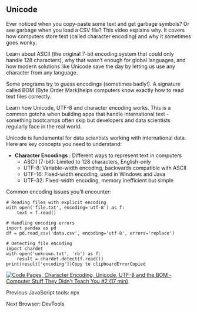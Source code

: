 ## Unicode

Ever noticed when you copy-paste some text and get garbage symbols? Or see
garbage when you load a CSV file? This video explains why. It covers how
computers store text (called character encoding) and why it sometimes goes
wonky.

Learn about ASCII (the original 7-bit encoding system that could only handle
128 characters), why that wasn’t enough for global languages, and how modern
solutions like Unicode save the day by letting us use any character from any
language.

Some programs try to guess encodings (sometimes badly!). A signature called
BOM (Byte Order Mark)helps computers know exactly how to read text files
correctly.

Learn how Unicode, UTF-8 and character encoding works. This is a common gotcha
when building apps that handle international text - something bootcamps often
skip but developers and data scientists regularly face in the real world.

Unicode is fundamental for data scientists working with international data.
Here are key concepts you need to understand:

  * **Character Encodings** : Different ways to represent text in computers
    * ASCII (7-bit): Limited to 128 characters, English-only
    * UTF-8: Variable-width encoding, backwards compatible with ASCII
    * UTF-16: Fixed-width encoding, used in Windows and Java
    * UTF-32: Fixed-width encoding, memory inefficient but simple

Common encoding issues you’ll encounter:

    
    
    # Reading files with explicit encoding
    with open('file.txt', encoding='utf-8') as f:
        text = f.read()
    
    # Handling encoding errors
    import pandas as pd
    df = pd.read_csv('data.csv', encoding='utf-8', errors='replace')
    
    # Detecting file encoding
    import chardet
    with open('unknown.txt', 'rb') as f:
        result = chardet.detect(f.read())
    print(result['encoding'])Copy to clipboardErrorCopied

[![Code Pages, Character Encoding, Unicode, UTF-8 and the BOM - Computer Stuff
They Didn't Teach You #2 \(17
min\)](https://i.ytimg.com/vi_webp/jeIBNn5Y5fI/sddefault.webp)](https://youtu.be/jeIBNn5Y5fI)

Previous JavaScript tools: npx

Next Browser: DevTools

